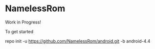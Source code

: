 NamelessRom
=========================

Work in Progress!

To get started

repo init -u https://github.com/NamelessRom/android.git -b android-4.4
